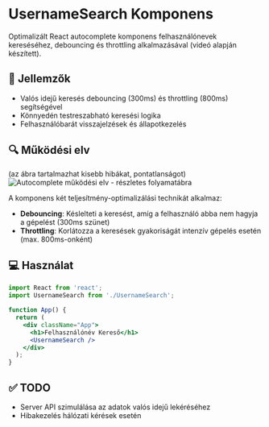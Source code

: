 # UsernameSearch Komponens

Optimalizált React autocomplete komponens felhasználónevek kereséséhez, debouncing és throttling alkalmazásával (videó alapján készített).

## 📝 Jellemzők

- Valós idejű keresés debouncing (300ms) és throttling (800ms) segítségével
- Könnyedén testreszabható keresési logika
- Felhasználóbarát visszajelzések és állapotkezelés

## 🔍 Működési elv

(az ábra tartalmazhat kisebb hibákat, pontatlanságot)
![Autocomplete működési elv - részletes folyamatábra](https://i.imgur.com/n5ceT5z.png)

A komponens két teljesítmény-optimalizálási technikát alkalmaz:

- **Debouncing**: Késlelteti a keresést, amíg a felhasználó abba nem hagyja a gépelést (300ms szünet)
- **Throttling**: Korlátozza a keresések gyakoriságát intenzív gépelés esetén (max. 800ms-onként)

## 💻 Használat

```jsx
import React from 'react';
import UsernameSearch from './UsernameSearch';

function App() {
  return (
    <div className="App">
      <h1>Felhasználónév Kereső</h1>
      <UsernameSearch />
    </div>
  );
}
```

## ✅ TODO

- Server API szimulálása az adatok valós idejű lekéréséhez
- Hibakezelés hálózati kérések esetén


